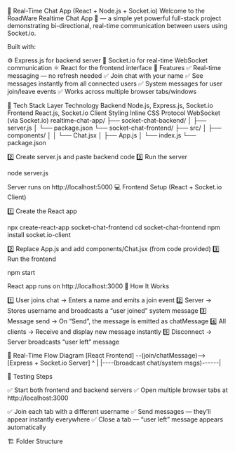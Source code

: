 💬 Real-Time Chat App (React + Node.js + Socket.io)
Welcome to the RoadWare Realtime Chat App 🚀 — a simple yet powerful full-stack project demonstrating bi-directional, real-time communication between users using Socket.io.

Built with:

⚙️ Express.js for backend server
🔌 Socket.io for real-time WebSocket communication
⚛️ React for the frontend interface
🌟 Features
✅ Real-time messaging — no refresh needed
✅ Join chat with your name
✅ See messages instantly from all connected users
✅ System messages for user join/leave events
✅ Works across multiple browser tabs/windows

🧠 Tech Stack
Layer	Technology
Backend	Node.js, Express.js, Socket.io
Frontend	React.js, Socket.io Client
Styling	Inline CSS
Protocol	WebSocket (via Socket.io)
realtime-chat-app/ ├── socket-chat-backend/ │ ├── server.js │ └── package.json └── socket-chat-frontend/ ├── src/ │ ├── components/ │ │ └── Chat.jsx │ ├── App.js │ └── index.js └── package.json

2️⃣ Create server.js and paste backend code 3️⃣ Run the server

node server.js

Server runs on http://localhost:5000
💻 Frontend Setup (React + Socket.io Client)

1️⃣ Create the React app

npx create-react-app socket-chat-frontend cd socket-chat-frontend npm install socket.io-client

2️⃣ Replace App.js and add components/Chat.jsx (from code provided) 3️⃣ Run the frontend

npm start

React app runs on http://localhost:3000
🧩 How It Works

1️⃣ User joins chat → Enters a name and emits a join event 2️⃣ Server → Stores username and broadcasts a “user joined” system message 3️⃣ Message send → On “Send”, the message is emitted as chatMessage 4️⃣ All clients → Receive and display new message instantly 5️⃣ Disconnect → Server broadcasts “user left” message

🔁 Real-Time Flow Diagram [React Frontend] --(join/chatMessage)--> [Express + Socket.io Server] ^ | |----(broadcast chat/system msgs)------|

🧪 Testing Steps

✅ Start both frontend and backend servers ✅ Open multiple browser tabs at http://localhost:3000

✅ Join each tab with a different username ✅ Send messages — they’ll appear instantly everywhere ✅ Close a tab — “user left” message appears automatically

🏗️ Folder Structure
